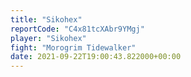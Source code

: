 ```yaml
---
title: "Sikohex"
reportCode: "C4x81tcXAbr9YMgj"
player: "Sikohex"
fight: "Morogrim Tidewalker"
date: 2021-09-22T19:00:43.822000+00:00
---
```

